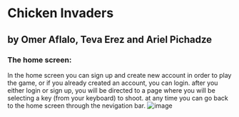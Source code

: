 # Chicken Invaders
## by Omer Aflalo, Teva Erez and Ariel Pichadze
### The home screen:
In the home screen you can sign up and create new account in order to play the game, or if you already created an account, you can login.
after you either login or sign up, you will be directed to a page where you will be selecting a key (from your keyboard) to shoot.
at any time you can go back to the home screen through the nevigation bar.
![image](https://user-images.githubusercontent.com/55681373/235375754-6a1156b7-389d-4c03-b426-6f718feb3918.png)
